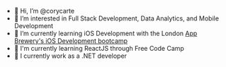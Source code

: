 - 👋 Hi, I’m @corycarte
- 👀 I’m interested in Full Stack Development, Data Analytics, and Mobile Development
- 🌱 I’m currently learning iOS Development with the London [App Brewery's iOS Development bootcamp](https://www.udemy.com/course/ios-13-app-development-bootcamp/)
- 🌱 I'm currently learning ReactJS through Free Code Camp
- 🌴 I currently work as a .NET developer
<!-- 
- 💞️ I’m looking to collaborate on ...
- 📫 How to reach me ...
-->
<!---
corycarte/corycarte is a ✨ special ✨ repository because its `README.md` (this file) appears on your GitHub profile.
You can click the Preview link to take a look at your changes.
--->

